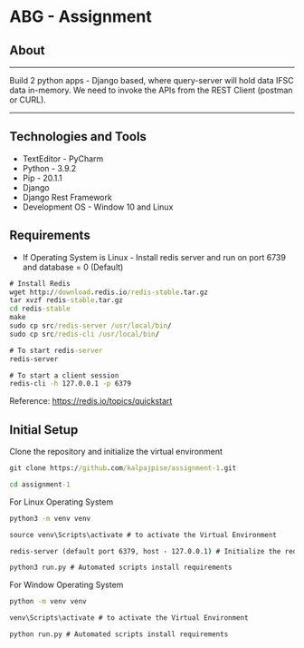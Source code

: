 # ABG - Assignment


## About 
***
Build 2 python apps - Django based, where query-server will hold data IFSC data in-memory. We need to
invoke the APIs from the REST Client (postman or CURL). 
***

## Technologies and Tools

- TextEditor - PyCharm
- Python - 3.9.2
- Pip - 20.1.1
- Django
- Django Rest Framework
- Development OS - Window 10 and Linux

## Requirements

- If Operating System is Linux - Install redis server and run on port 6739 and database = 0 (Default)
```cmd
# Install Redis
wget http://download.redis.io/redis-stable.tar.gz
tar xvzf redis-stable.tar.gz
cd redis-stable
make
sudo cp src/redis-server /usr/local/bin/
sudo cp src/redis-cli /usr/local/bin/

# To start redis-server
redis-server

# To start a client session
redis-cli -h 127.0.0.1 -p 6379
```
Reference: https://redis.io/topics/quickstart
  
## Initial Setup

Clone the repository and initialize the virtual environment
```cmd
git clone https://github.com/kalpajpise/assignment-1.git

cd assignment-1
```
For Linux Operating System
```cmd
python3 -m venv venv

source venv\Scripts\activate # to activate the Virtual Environment

redis-server (default port 6379, host - 127.0.0.1) # Initialize the redis server

python3 run.py # Automated scripts install requirements 
```

For Window Operating System
```cmd
python -m venv venv

venv\Scripts\activate # to activate the Virtual Environment

python run.py # Automated scripts install requirements 
```